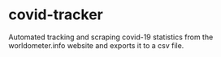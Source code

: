 # covid-tracker
Automated tracking and scraping covid-19 statistics from the worldometer.info website and exports it to a csv file.
